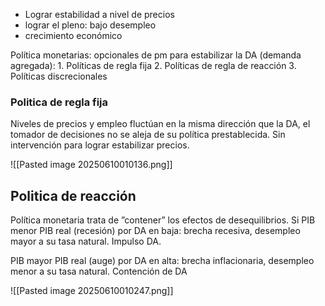 
* Lograr estabilidad a nivel de precios 
* lograr el pleno: bajo desempleo 
* crecimiento económico 


Política monetarias: opcionales de pm para estabilizar la DA (demanda agregada):
	1. Políticas de regla fija
	2. Políticas de regla de reacción
	3. Políticas discrecionales

### Politica de regla fija

Niveles de precios y empleo fluctúan en la misma dirección que la DA, el tomador de decisiones no se aleja de su política prestablecida. Sin intervención para lograr estabilizar precios. 

![[Pasted image 20250610010136.png]]

## Politica de reacción 

Política monetaria trata de ”contener” los efectos de desequilibrios. Si PIB menor PIB real (recesión) por DA en baja: brecha recesiva, desempleo mayor a su tasa natural. Impulso DA. 

PIB mayor PIB real (auge) por DA en alta: brecha inflacionaria, desempleo menor a su tasa natural. Contención de DA

![[Pasted image 20250610010247.png]]
